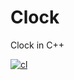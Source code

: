 # Clock
Clock in C++

[![cl](https://github.com/shikharvashistha/Clock/actions/workflows/cl.yml/badge.svg?branch=main)](https://github.com/shikharvashistha/Clock/actions/workflows/cl.yml)
